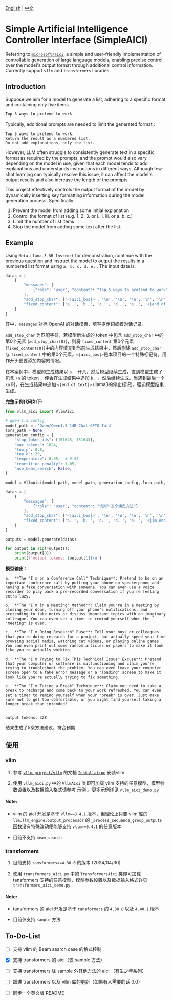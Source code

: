 [English](README_en.md) | [中文](README.md) 

# Simple Artificial Intelligence Controller Interface (SimpleAICI)

Referring to [`microsoft/aici`](https://github.com/microsoft/aici), a simple and user-friendly implementation of controllable generation of large language models, enabling precise control over the model's output format through additional control information. Currently support `vllm` and `transformers` libraries.

## Introduction

Suppose we aim for a model to generate a list, adhering to a specific format and containing only five items.

```
Top 5 ways to pretend to work
```

Typically, additional prompts are needed to limit the generated format：

```
Top 5 ways to pretend to work.
Return the result as a numbered list.
Do not add explanations, only the list.
```
However, LLM often struggle to consistently generate text in a specific format as required by the prompts, and the prompt would also vary depending on the model in use, given that each model tends to add explanations and understands instructions in different ways. Although few-shot learning can typically resolve this issue, it can affect the model's output results and also increase the length of the prompts.

This project effectively controls the output format of the model by dynamically inserting key formatting information during the model generation process. Specifically:

1. Prevent the model from adding some initial explanation
2. Control the format of list (e.g. 1. 2. 3. or i. ii. iii. or a. b. c.)
3. Limit the number of list items
4. Stop the model from adding some text after the list.

## Example

Using `Meta-Llama-3-8B-Instruct` for demonstration, continue with the previous question and instruct the model to output the results in a numbered list format using `a. b. c. d. e.` . The input data is:

```python
datas = [
    {
        "messages": [
            {"role": "user", "content": "Top 5 ways to pretend to work"}
        ],
        "add_stop_char": ['<|aici_bos|>', '\n', '\n', '\n', '\n', '\n'],
        "fixed_content": ['a. ', 'b. ', 'c. ', 'd. ', 'e. ', '<|end_of_text|>']
    }
]
```

其中，`messages` 对标 OpenAI 的对话模板，填写提示词或者对话记录。  

`add_stop_char` 为匹配字符，若模型新生成的 token 中包含 `add_stop_char` 中的第0个元素 (`add_stop_char[0]`)，则将 `fixed_content` 第0个元素 (`fixed_content[0]`)中的内容填充到当前生成结果中，然后删除 `add_stop_char` 与 `fixed_content` 中的第0个元素。`<|aici_bos|>`是本项目的一个特殊标记符，用作开头便要添加内容的情况。  

在本案例中，模型的生成结果以 `a. ` 开头，然后模型继续生成，直到模型生成了包含 `\n` 的 token ，便会在生成结果中追加 `b. `，然后继续生成。当遇到最后一个 `\n` 时，在生成结果中追加 `<|end_of_text|>` (llama3的停止标识)，强迫模型结束生成。

**完整示例代码如下:**

```python
from vllm_aici import VllmAici

# qwen-1.5 config
model_path = r'Qwen/Qwen1.5-14B-Chat-GPTQ-Int4'
lora_path = None
generation_config = {
    "stop_token_ids": [151645, 151643],
    "max_tokens": 1024,
    "top_p": 0.8,
    "top_k": 20,
    "temperature": 0.95,  # 0.95
    "repetition_penalty": 1.05,
    "use_beam_search": False,
}

model = VllmAici(model_path, model_path, generation_config, lora_path, gpu_memory_utilization=0.80)

datas = [
    {
        "messages": [
            {"role": "user", "content": "请列举五个摸鱼方法"}
        ],
        "add_stop_char": ['<|aici_bos|>', '\n', '\n', '\n', '\n', '\n'],
        "fixed_content": ['a. ', 'b. ', 'c. ', 'd. ', 'e. ', '<|im_end|>']
    }
]

outputs = model.generate(datas)

for output in zip(*outputs):
    print(output[0])
    print(f'output tokens: {output[1]}\n')
```

**模型输出：**

```
a.  **The "I'm on a Conference Call" Technique**: Pretend to be on an important conference call by putting your phone on speakerphone and having a fake conversation with someone. You can even use a voice recorder to play back a pre-recorded conversation if you're feeling extra lazy.

b.  **The "I'm in a Meeting" Method**: Claim you're in a meeting by closing your door, turning off your phone's notifications, and pretending to take notes or discuss important topics with an imaginary colleague. You can even set a timer to remind yourself when the "meeting" is over.

c.  **The "I'm Doing Research" Ruse**: Tell your boss or colleagues that you're doing research for a project, but actually spend your time browsing social media, watching cat videos, or playing online games. You can even print out some random articles or papers to make it look like you're actually working.

d.  **The "I'm Trying to Fix This Technical Issue" Excuse**: Pretend that your computer or software is malfunctioning and claim you're trying to troubleshoot the problem. You can even leave your computer screen open to a fake error message or a "loading" screen to make it look like you're actually trying to fix something.

e.  **The "I'm Taking a Break" Technique**: Claim you need to take a break to recharge and come back to your work refreshed. You can even set a timer to remind yourself when your "break" is over. Just make sure not to get too comfortable, or you might find yourself taking a longer break than intended!


output tokens: 328
```

结果生成了5条方法建议，符合预期

## 使用

### vllm

1. 参考 [`vllm-project/vllm`](https://github.com/vllm-project/vllm) 的文档 [`Installation`](https://docs.vllm.ai/en/latest/getting_started/installation.html) 安装vllm   

2. 使用 `vllm_aici.py` 中的 `VllmAici` 类即可加载 vllm 支持的任意模型，模型参数设置以及数据输入格式请参考 [示例](#示例) 。更多示例详见 `vllm_aici_demo.py`

#### Note:

- vllm 的 aici 开发是基于 `vllm==0.4.1` 版本，但理论上只要 vllm 库的 `llm.llm_engine.output_processor` 的 `_process_sequence_group_outputs` 函数没有特殊改动便能够支持 `vllm>=0.4.1` 的任意版本

- 目前不支持 `beam_search`

### transformers

1. 目前支持 `tansformers>=4.38.0` 的版本 (2024/04/30)

2. 使用 `transformers_aici.py` 中的 `TransformersAici` 类即可加载 tansformers 支持的任意模型，模型参数设置以及数据输入格式详见 `transformers_aici_demo.py`

#### Note:

- tansformers 的 aici 开发是基于 `tansformers` 的 `4.38.0` 以及 `4.40.1` 版本

- 目前仅支持 `sample` 方法

## To-Do-List

- [ ] 支持 vllm 的 Beam search case 的格式控制
- [x] 支持 transformers 的 aici（仅 sample 方法）
- [ ] 支持 transformers 除 sample 外其他方法的 aici （有生之年系列）
- [ ] 跟进 transformers 以及 vllm 库的更新（如果有人需要的话 0.0）
- [ ] 同步一个英文版 README


